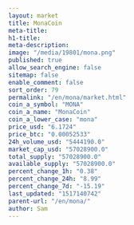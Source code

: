 ```yaml
---
layout: market
title: MonaCoin
meta-title: 
h1-title: 
meta-description: 
image: "/media/19801/mona.png"
published: true
allow_search_engine: false
sitemap: false
enable_comment: false
sort_order: 79
permalink: "/en/mona/market.html"
coin_a_symbol: "MONA"
coin_a_name: "MonaCoin"
coin_a_lower_case: "mona"
price_usd: "6.1724"
price_btc: "0.00052533"
24h_volume_usd: "5444190.0"
market_cap_usd: "57028900.0"
total_supply: "57028900.0"
available_supply: "57028900.0"
percent_change_1h: "0.38"
percent_change_24h: "8.99"
percent_change_7d: "-15.19"
last_updated: "1517140742"
parent-url: "/en/mona/"
author: Sam
---
```


